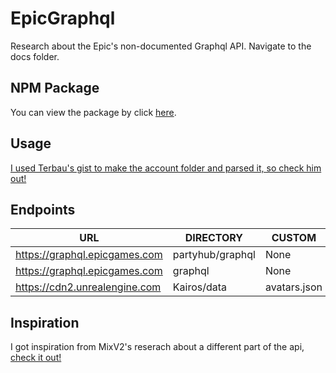 # EpicGraphql
Research about the Epic's non-documented Graphql API.
Navigate to the docs folder.

## NPM Package
You can view the package by click [here](https://www.npmjs.com/package/partygrap).

## Usage
[I used Terbau's gist to make the account folder and parsed it, so check him out!](https://gist.github.com/Terbau/f36990a1d608f65645206835e708d488)

## Endpoints
| URL | DIRECTORY | CUSTOM |
| - | - | - |
| https://graphql.epicgames.com | partyhub/graphql | None |
| https://graphql.epicgames.com | graphql | None |
| https://cdn2.unrealengine.com | Kairos/data | avatars.json |

## Inspiration
I got inspiration from MixV2's reserach about a different part of the api, [check it out!](https://github.com/MixV2/EpicResearch)